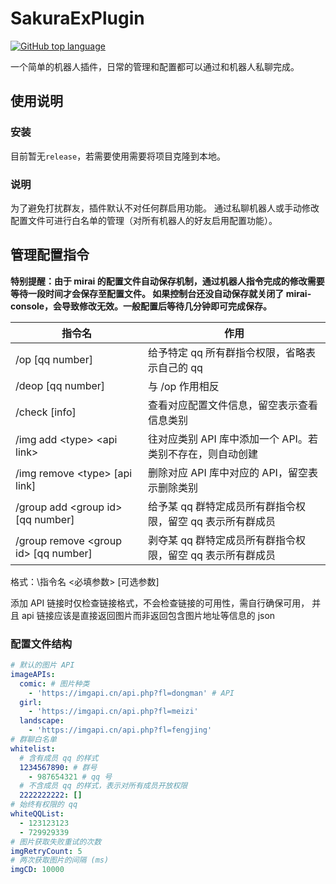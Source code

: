 # SakuraExPlugin

<p>
<a href="https://github.com/Sakura-Ex/SakuraExPlugin">
<img alt="GitHub top language" src="https://img.shields.io/github/languages/top/Sakura-Ex/SakuraExPlugin?style=plastic">
</a>
</p>

一个简单的机器人插件，日常的管理和配置都可以通过和机器人私聊完成。

## 使用说明

### 安装

目前暂无`release`，若需要使用需要将项目克隆到本地。

### 说明

为了避免打扰群友，插件默认不对任何群启用功能。
通过私聊机器人或手动修改配置文件可进行白名单的管理（对所有机器人的好友启用配置功能）。

## 管理配置指令

**特别提醒：由于 mirai 的配置文件自动保存机制，通过机器人指令完成的修改需要等待一段时间才会保存至配置文件。
如果控制台还没自动保存就关闭了 mirai-console，会导致修改无效。一般配置后等待几分钟即可完成保存。**

| 指令名                                      | 作用                                |
|------------------------------------------|-----------------------------------|
| /op \[qq number\]                        | 给予特定 qq 所有群指令权限，省略表示自己的 qq        |
| /deop \[qq number\]                      | 与 /op 作用相反                        |
| /check \[info\]                          | 查看对应配置文件信息，留空表示查看信息类别             |
| /img add \<type\> \<api link\>           | 往对应类别 API 库中添加一个 API。若类别不存在，则自动创建 |
| /img remove \<type\> \[api link\]        | 删除对应 API 库中对应的 API，留空表示删除类别       |
| /group add \<group id\> \[qq number\]    | 给予某 qq 群特定成员所有群指令权限，留空 qq 表示所有群成员 |
| /group remove \<group id\> \[qq number\] | 剥夺某 qq 群特定成员所有群指令权限，留空 qq 表示所有群成员 |

格式：\\指令名 \<必填参数\> \[可选参数\]

添加 API 链接时仅检查链接格式，不会检查链接的可用性，需自行确保可用，
并且 api 链接应该是直接返回图片而非返回包含图片地址等信息的 json

### 配置文件结构

```yaml
# 默认的图片 API
imageAPIs: 
  comic: # 图片种类
    - 'https://imgapi.cn/api.php?fl=dongman' # API
  girl: 
    - 'https://imgapi.cn/api.php?fl=meizi'
  landscape: 
    - 'https://imgapi.cn/api.php?fl=fengjing'
# 群聊白名单
whitelist: 
  # 含有成员 qq 的样式
  1234567890: # 群号
    - 987654321 # qq 号
  # 不含成员 qq 的样式，表示对所有成员开放权限
  2222222222: [] 
# 始终有权限的 qq
whiteQQList: 
  - 123123123
  - 729929339
# 图片获取失败重试的次数
imgRetryCount: 5
# 两次获取图片的间隔 (ms)
imgCD: 10000
```